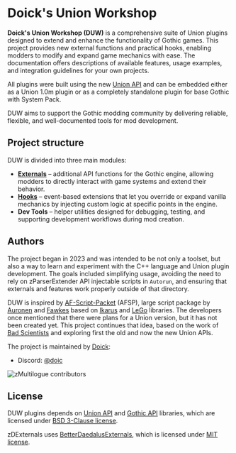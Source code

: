 # Doick's Union Workshop

**Doick's Union Workshop (DUW)** is a comprehensive suite of Union plugins designed to extend and enhance the functionality of Gothic games. This project provides new external functions and practical hooks, enabling modders to modify and expand game mechanics with ease. The documentation offers descriptions of available features, usage examples, and integration guidelines for your own projects.

All plugins were built using the new [Union API](https://gitlab.com/union-framework/union-api) and can be embedded either as a Union 1.0m plugin or as a completely standalone plugin for base Gothic with System Pack.

DUW aims to support the Gothic modding community by delivering reliable, flexible, and well-documented tools for mod development.

## Project structure

DUW is divided into three main modules:

- **[Externals](https://github.com/Doick-Union-Workshop/zDExternals)** – additional API functions for the Gothic engine, allowing modders to directly interact with game systems and extend their behavior.  
- **[Hooks](https://github.com/Doick-Union-Workshop/zDHooks)** – event-based extensions that let you override or expand vanilla mechanics by injecting custom logic at specific points in the engine.  
- **Dev Tools** – helper utilities designed for debugging, testing, and supporting development workflows during mod creation.

## Authors

The project began in 2023 and was intended to be not only a toolset, but also a way to learn and experiment with the C++ language and Union plugin development. The goals included simplifying usage, avoiding the need to rely on zParserExtender API injectable scripts in `Autorun`, and ensuring that externals and features work properly outside of that directory.

DUW is inspired by [AF-Script-Packet](https://github.com/Bad-Scientists/AF-Script-Packet) (AFSP), large script package by [Auronen](https://github.com/auronen) and [Fawkes](https://github.com/Fawkes-dev) based on [Ikarus](https://github.com/Lehona/Ikarus) and [LeGo](https://github.com/Lehona/LeGo) libraries. The developers once mentioned that there were plans for a Union version, but it has not been created yet. This project continues that idea, based on the work of [Bad Scientists](https://github.com/Bad-Scientists) and exploring first the old and now the new Union APIs.

The project is maintained by [Doick](https://github.com/doick):

- Discord: [@doic](https://discordapp.com/users/219766962312577024)

![zMultilogue contributors](https://contrib.nn.ci/api?repo=Doick-Union-Workshop/zDDocs)

## License

DUW plugins depends on [Union API](https://gitlab.com/union-framework/union-api) and [Gothic API](https://gitlab.com/union-framework/gothic-api) libraries, which are licensed under [BSD 3-Clause license](https://gitlab.com/union-framework/union-api/-/blob/main/LICENSE).

zDExternals uses [BetterDaedalusExternals](https://github.com/bogu9821/BetterDaedalusExternals), which is licensed under [MIT license](https://github.com/bogu9821/BetterDaedalusExternals/blob/main/LICENSE).

